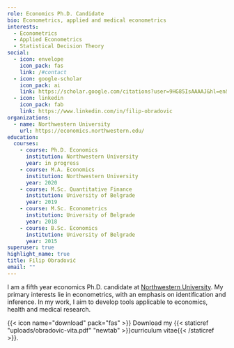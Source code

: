 ```yaml
---
role: Economics Ph.D. Candidate
bio: Econometrics, applied and medical econometrics
interests:
  - Econometrics
  - Applied Econometrics
  - Statistical Decision Theory
social:
  - icon: envelope
    icon_pack: fas
    link: /#contact
  - icon: google-scholar
    icon_pack: ai
    link: https://scholar.google.com/citations?user=9HG85IsAAAAJ&hl=en&oi=ao
  - icon: linkedin
    icon_pack: fab
    link: https://www.linkedin.com/in/filip-obradovic
organizations:
  - name: Northwestern University
    url: https://economics.northwestern.edu/
education:
  courses:
    - course: Ph.D. Economics
      institution: Northwestern University
      year: in progress
    - course: M.A. Economics
      institution: Northwestern University
      year: 2020
    - course: M.Sc. Quantitative Finance
      institution: University of Belgrade
      year: 2019
    - course: M.Sc. Econometrics
      institution: University of Belgrade
      year: 2018
    - course: B.Sc. Economics
      institution: University of Belgrade
      year: 2015
superuser: true
highlight_name: true
title: Filip Obradović
email: ""
---
```

I am a fifth year economics Ph.D. candidate at [Northwestern University](https://economics.northwestern.edu/). My primary interests lie in econometrics, with an emphasis on identification and inference. In my work, I aim to develop tools applicable to economics, health and medical research.

{{< icon name="download" pack="fas" >}} Download my {{< staticref "uploads/obradovic-vita.pdf" "newtab" >}}curriculum vitae{{< /staticref >}}.
